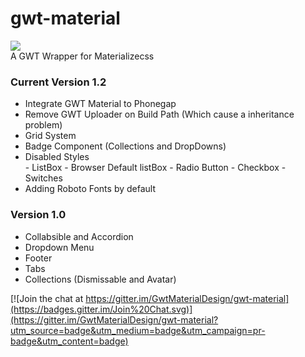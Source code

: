 # gwt-material

<img src="http://gwt-material.appspot.com/bin/ic_gwt_logo.png" />
<br/>
A GWT Wrapper for Materializecss

<h3>Current Version 1.2</h3>
<ul>
<li>Integrate GWT Material to Phonegap</li>
<li>Remove GWT Uploader on Build Path (Which cause a inheritance problem)</li>
<li>Grid System</li>
<li>Badge Component (Collections and DropDowns)</li>
<li>Disabled Styles</li>
 - ListBox
 - Browser Default listBox
 - Radio Button
 - Checkbox
 - Switches
<li>Adding Roboto Fonts by default</li>
</ul>

<h3>Version 1.0</h3>
<ul>
<li>Collabsible and Accordion</li>
<li>Dropdown Menu</li>
<li>Footer</li>
<li>Tabs</li>
<li>Collections (Dismissable and Avatar)</li>
</ul>


[![Join the chat at https://gitter.im/GwtMaterialDesign/gwt-material](https://badges.gitter.im/Join%20Chat.svg)](https://gitter.im/GwtMaterialDesign/gwt-material?utm_source=badge&utm_medium=badge&utm_campaign=pr-badge&utm_content=badge)
